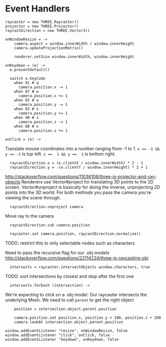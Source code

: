 Event Handlers
==============

    raycaster = new THREE.Raycaster()
    projector = new THREE.Projector()
    raycastDirection = new THREE.Vector3()

    onWindowResize = ->
    	camera.aspect = window.innerWidth / window.innerHeight
    	camera.updateProjectionMatrix()

    	renderer.setSize window.innerWidth, window.innerHeight

    onKeydown = (e) ->
      e.preventDefault()

      switch e.keyCode
        when 81 # q
          camera.position.x -= 1
        when 87 # w
          camera.position.x += 1
        when 65 # a
          camera.position.y -= 1
        when 83 # s
          camera.position.y += 1
        when 90 # z
          camera.position.z -= 1
        when 88 # x
          camera.position.z += 1

    onClick = (e) ->

Translate mouse coordinates into a number ranging from -1 to 1.
`x == -1 && y == -1` is top left.
`x ==  1 && y ==  1` is bottom right.

      raycastDirection.x = (e.clientX / window.innerWidth) * 2 - 1
      raycastDirection.y = -(e.clientY / window.innerHeight) * 2 + 1

http://stackoverflow.com/questions/11036106/three-js-projector-and-ray-objects
Renderers use Vector#project for translating 3D points to the 2D screen.
Vector#unproject is basically for doing the inverse, unprojecting 2D points into the 3D world.
For both methods you pass the camera you're viewing the scene through.

      raycastDirection.unproject camera

Move ray to the camera

      raycastDirection.sub camera.position

      raycaster.set camera.position, raycastDirection.normalize()

TODO: restrict this to only selectable nodes such as characters

Need to pass the recursive flag for our .obj models
http://stackoverflow.com/questions/22114224/three-js-raycasting-obj

      intersects = raycaster.intersectObjects window.characters, true

TODO: sort intersections by closest and stop after the first one

      intersects.forEach (intersection) ->

We're expecting to click on a .obj model.
Our raycaster intersects the underlying Mesh.
We need to call `parent` to get the right object

        position = intersection.object.parent.position

        camera.position.set position.x, position.y + 100, position.z + 200
        camera.lookAt intersection.object.parent.position

    window.addEventListener "resize", onWindowResize, false
    window.addEventListener "click", onClick, false
    window.addEventListener "keydown", onKeydown, false
